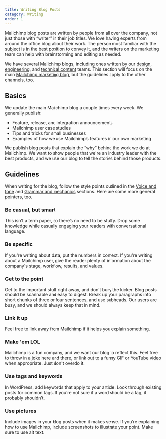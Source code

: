 ```yaml
---
title: Writing Blog Posts
category: Writing
order: 1
---
```


Mailchimp blog posts are written by people from all over the company, not just those with “writer” in their job titles. We love having experts from around the office blog about their work. The person most familiar with the subject is in the best position to convey it, and the writers on the marketing team can help with brainstorming and editing as needed.

We have several Mailchimp blogs, including ones written by our [design](http://creative.mailchimp.com), [engineering](http://devs.mailchimp.com/blog/), and [technical content](http://docmakers.mailchimp.com) teams. This section will focus on the main [Mailchimp marketing blog](http://blog.mailchimp.com), but the guidelines apply to the other channels, too.

## Basics

We update the main Mailchimp blog a couple times every week. We generally publish:

* Feature, release, and integration announcements
* Mailchimp user case studies
* Tips and tricks for small businesses
* Examples of how we use Mailchimp’s features in our own marketing

We publish blog posts that explain the “why” behind the work we do at Mailchimp. We want to show people that we're an industry leader with the best products, and we use our blog to tell the stories behind those products.

## Guidelines

When writing for the blog, follow the style points outlined in the [Voice and tone](/02-voice-and-tone.html.md) and [Grammar and mechanics](/04-grammar-and-mechanics.html.md) sections. Here are some more general pointers, too.

### Be casual, but smart
This isn’t a term paper, so there’s no need to be stuffy. Drop some knowledge while casually engaging your readers with conversational language.

### Be specific
If you're writing about data, put the numbers in context. If you're writing about a Mailchimp user, give the reader plenty of information about the company's stage, workflow, results, and values.

### Get to the point
Get to the important stuff right away, and don’t bury the kicker. Blog posts should be scannable and easy to digest. Break up your paragraphs into short chunks of three or four sentences, and use subheads. Our users are busy, and we should always keep that in mind.

### Link it up
Feel free to link away from Mailchimp if it helps you explain something.

### Make 'em LOL
Mailchimp is a fun company, and we want our blog to reflect this. Feel free to throw in a joke here and there, or link out to a funny GIF or YouTube video when appropriate. Just don't overdo it.

### Use tags and keywords
In WordPress, add keywords that apply to your article. Look through existing posts for common tags. If you’re not sure if a word should be a tag, it probably shouldn’t.

### Use pictures
Include images in your blog posts when it makes sense. If you’re explaining how to use Mailchimp, include screenshots to illustrate your point. Make sure to use alt text.
